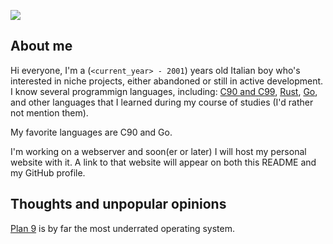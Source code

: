 ![](https://img.shields.io/github/last-commit/EdoardoLaGreca/EdoardoLaGreca?label=last%20change)

## About me

Hi everyone, I'm a (`<current_year> - 2001`) years old Italian boy who's interested in niche projects, either abandoned or still in active development. I know several programmign languages, including: [C90 and C99](https://en.wikipedia.org/wiki/C_(programming_language)), [Rust](https://www.rust-lang.org/), [Go](https://golang.org/), and other languages that I learned during my course of studies (I'd rather not mention them).

My favorite languages are C90 and Go.

I'm working on a webserver and soon(er or later) I will host my personal website with it. A link to that website will appear on both this README and my GitHub profile.

## Thoughts and unpopular opinions

[Plan 9](https://en.wikipedia.org/wiki/Plan_9_from_Bell_Labs) is by far the most underrated operating system.
